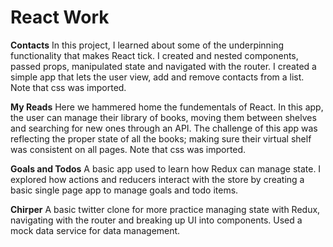 # React Work

<b>Contacts</b>
In this project, I learned about some of the underpinning functionality that makes React tick. I created and nested components, passed props, manipulated state and navigated with the router. I created a simple app that lets the user view, add and remove contacts from a list. Note that css was imported.

<b>My Reads</b>
Here we hammered home the fundementals of React. In this app, the user can manage their library of books, moving them between shelves and searching for new ones through an API. The challenge of this app was reflecting the proper state of all the books; making sure their virtual shelf was consistent on all pages. Note that css was imported.

<b>Goals and Todos</b>
A basic app used to learn how Redux can manage state. I explored how actions and reducers interact with the store by creating a basic single page app to manage goals and todo items.

<b>Chirper</b>
A basic twitter clone for more practice managing state with Redux, navigating with the router and breaking up UI into components. Used a mock data service for data management.

